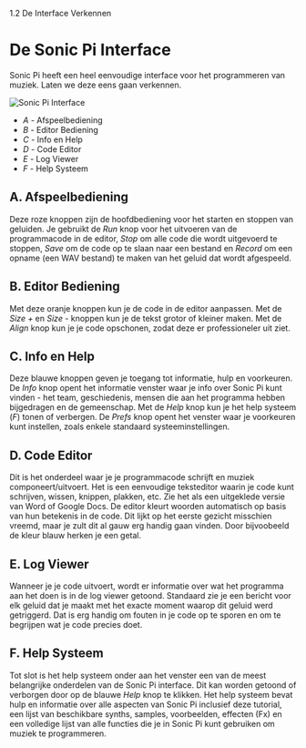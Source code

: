 1.2 De Interface Verkennen

# De Sonic Pi Interface

Sonic Pi heeft een heel eenvoudige interface voor het programmeren van muziek. Laten we deze eens gaan verkennen.

![Sonic Pi Interface](:/images/tutorial/GUI.png)


* *A* - Afspeelbediening
* *B* - Editor Bediening
* *C* - Info en Help
* *D* - Code Editor
* *E* - Log Viewer
* *F* - Help Systeem


## A. Afspeelbediening

Deze roze knoppen zijn de hoofdbediening voor het starten en stoppen van geluiden. Je gebruikt de *Run* knop voor het uitvoeren van de programmacode in de editor, *Stop* om alle code die wordt uitgevoerd te stoppen, *Save* om de code op te slaan naar een bestand en *Record* om een opname (een WAV bestand) te maken van het geluid dat wordt afgespeeld.

## B. Editor Bediening

Met deze oranje knoppen kun je de code in de editor aanpassen. Met de *Size +* en *Size -* knoppen kun je de tekst grotor of kleiner maken. Met de *Align* knop kun je je code opschonen, zodat deze er professioneler uit ziet.

## C. Info en Help

Deze blauwe knoppen geven je toegang tot informatie, hulp en voorkeuren. De *Info* knop opent het informatie venster waar je info over Sonic Pi kunt vinden - het team, geschiedenis, mensen die aan het programma hebben bijgedragen en de gemeenschap. Met de *Help* knop kun je het help systeem (*F*) tonen of verbergen. De *Prefs* knop opent het venster waar je voorkeuren kunt instellen, zoals enkele standaard systeeminstellingen.

## D. Code Editor

Dit is het onderdeel waar je je programmacode schrijft en muziek componeert/uitvoert. Het is een eenvoudige teksteditor waarin je code kunt schrijven, wissen, knippen, plakken, etc. Zie het als een uitgeklede versie van Word of Google Docs. De editor kleurt woorden automatisch op basis van hun betekenis in de code. Dit lijkt op het eerste gezicht misschien vreemd, maar je zult dit al gauw erg handig gaan vinden. Door bijvoobeeld de kleur blauw herken je een getal.

## E. Log Viewer

Wanneer je je code uitvoert, wordt er informatie over wat het programma aan het doen is in de log viewer getoond. Standaard zie je een bericht voor elk geluid dat je maakt met het exacte moment waarop dit geluid werd getriggerd. Dat is erg handig om fouten in je code op te sporen en om te begrijpen wat je code precies doet.

## F. Help Systeem

Tot slot is het help systeem onder aan het venster een van de meest belangrijke onderdelen van de Sonic Pi interface. Dit kan worden getoond of verborgen door op de blauwe *Help* knop te klikken. Het help systeem bevat hulp en informatie over alle aspecten van Sonic Pi inclusief deze tutorial, een lijst van beschikbare synths, samples, voorbeelden, effecten (Fx) en een volledige lijst van alle functies die je in Sonic Pi kunt gebruiken om muziek te programmeren.
